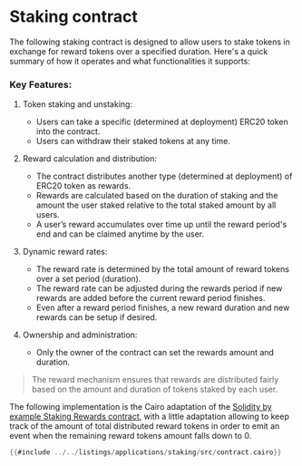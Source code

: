 # Staking contract

The following staking contract is designed to allow users to stake tokens in exchange for reward tokens over a specified duration. Here's a quick summary of how it operates and what functionalities it supports:

### Key Features:

1. Token staking and unstaking:
    - Users can take a specific (determined at deployment) ERC20 token into the contract.
    - Users can withdraw their staked tokens at any time.

2. Reward calculation and distribution:
    - The contract distributes another type (determined at deployment) of ERC20 token as rewards.
    - Rewards are calculated based on the duration of staking and the amount the user staked relative to the total staked amount by all users.
    - A user’s reward accumulates over time up until the reward period's end and can be claimed anytime by the user.

3. Dynamic reward rates:
    - The reward rate is determined by the total amount of reward tokens over a set period (duration).
    - The reward rate can be adjusted during the rewards period if new rewards are added before the current reward period finishes.
    - Even after a reward period finishes, a new reward duration and new rewards can be setup if desired.

4. Ownership and administration:
    - Only the owner of the contract can set the rewards amount and duration.

> The reward mechanism ensures that rewards are distributed fairly based on the amount and duration of tokens staked by each user.

The following implementation is the Cairo adaptation of the [Solidity by example Staking Rewards contract](https://solidity-by-example.org/defi/staking-rewards/), with a little adaptation allowing to keep track of the amount of total distributed reward tokens in order to emit an event when the remaining reward tokens amount falls down to 0.

```rust
{{#include ../../listings/applications/staking/src/contract.cairo}}
```

